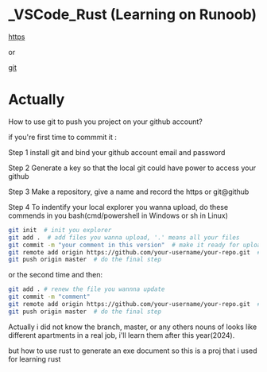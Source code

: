 # _VSCode_Rust  (Learning on Runoob)

[https](https://github.com/OuyangXuanyu/_VSCode_Rust.git)

or

[git](git@github.com:OuyangXuanyu/_VSCode_Rust.git)

# Actually

How to use git to push you project on your github account?

if you're first time to commmit it : 

Step 1 install git and bind your github account email and password

Step 2 Generate a key so that the local git could have power to access your github

Step 3 Make a repository, give a name and record the https or git@github

Step 4 To indentify your local explorer you wanna upload, do these commends in you bash(cmd/powershell in Windows or sh in Linux)

```bash
git init  # init you explorer
git add .  # add files you wanna upload, '.' means all your files
git commit -m "your comment in this version"  # make it ready for uploading
git remote add origin https://github.com/your-username/your-repo.git  # add location website
git push origin master  # do the final step
```

or the second time and then:
```bash
git add . # renew the file you wannna update
git commit -m "comment"
git remote add origin https://github.com/your-username/your-repo.git  # add location website
git push origin master  # do the final step
```

Actually i did not know the branch, master, or any others nouns of looks like different apartments in a real job, i'll learn them after this year(2024).



but how to use rust to generate an exe document
so this is a proj that i used for learning rust




